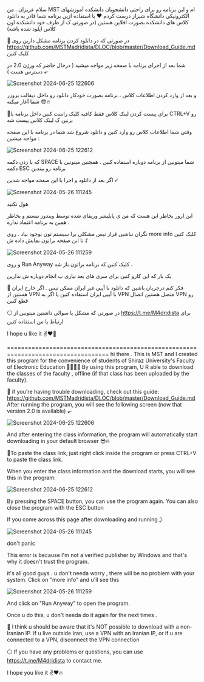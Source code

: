 سلام عزیزان . من MST ام و این برنامه رو برای راحتی دانشجویان دانشکده آموزشهای الکترونیکی دانشگاه شیراز درست کردم ❤️
با استفاده ازین برنامه شما قادر به دانلود کلاس های دانشکده بصورت افلاین هستین (در صورتی ک از طرف خود دانشکده اون کلاس اپلود شده باشه)

🔶 در صورتی که در دانلود کردن برنامه مشکل دارین روی https://github.com/MSTMadridista/DLOC/blob/master/Download_Guide.md کلیک کنین 

شما بعد از اجرای برنامه با صفحه زیر مواجه میشید (‌ درحال حاضر که ورژن 2.0 در دسترس هست ) ⬐


![Screenshot 2024-06-25 122606](https://github.com/MSTMadridista/DLOC/assets/149692666/2f692ee6-b7be-430a-a60e-2f36763f81f7)

و بعد از وارد کردن اطلاعات کلاس ، برنامه بصورت خودکار دانلود رو داخل دیفالت بروزر شما آغاز میکنه 😎🔥

🔶برای پیست کردن لینک کلاس فقط کافیه کلیک راست کنین داخل برنامه یا CTRL+V رو بزنین ک لینک کلاس پیست شه

وقتی شما اطلاعات کلاس رو وارد کنین و دانلود شروع شد شما در برنامه با این صفحه مواجه میشین :

![Screenshot 2024-06-25 122612](https://github.com/MSTMadridista/DLOC/assets/149692666/0f7ab36c-743c-4ee3-aef9-0f411cd08a51)

 که با زدن دکمه SPACE شما میتونین از برنامه دوباره استفاده کنین . همچنین میتونین با دکمه  ESC برنامه رو ببندین


اگر بعد از دانلود و اجرا با این صفحه مواجه شدین ⭩

  ![Screenshot 2024-05-26 111245](https://github.com/MSTMadridista/DLOC/assets/149692666/83861358-d2c4-4a39-8bb7-afd31a68f7fb)

هول نکنید 

این ارور بخاطر این هست که من ی پابلیشر وریفای شده توسط ویندوز نیستم و بخاطر همین به برنامه اعتماد نداره . 

نگران نباشین قرار نیس مشکلی برا سیستم تون بوجود بیاد . روی more info کلیک کنین تا این صفحه براتون نمایش داده ش ⮦

![Screenshot 2024-05-26 111259](https://github.com/MSTMadridista/DLOC/assets/149692666/c2c23ed2-10e3-4d8d-a272-4049daecb4e6)

و روی Run Anyway کلیک کنین که برنامه براتون باز شه .

یک بار که این کارو کنین برای سری های بعد نیازی ب انجام دوباره ش ندارین

🔴 فکر کنم درجریان باشین که دانلود با آیپی غیر ایران ممکن نیس . اگر خارج ایران هستین از VPN با آیپی ایران استفاده کنین یا اگر به VPN متصل هستین اتصال VPN رو قطع کنین 

⚪ در صورتی که مشکل یا سوالی داشتین میتونین از https://t.me/M4dridista برای ارتباط با من استفاده کنین 


I hope u like it ✌️❤️‍🔥






===================================================================================
hi there . This is MST and I created this program for the convenience of students of Shiraz University's Faculty of Electronic Education 🤜🏻🤛🏻
By using this program, U R able to download the classes of the faculty , offline (if that class has been uploaded by the faculty).

🔶 if you're having trouble downloading, check out this guide: https://github.com/MSTMadridista/DLOC/blob/master/Download_Guide.md
After running the program, you will see the following screen (now that version 2.0 is available) ⬐

![Screenshot 2024-06-25 122606](https://github.com/MSTMadridista/DLOC/assets/149692666/2f692ee6-b7be-430a-a60e-2f36763f81f7)

And after entering the class information, the program will automatically start downloading in your default browser 😎🔥

🔶To paste the class link, just right click inside the program or press CTRL+V to paste the class link.

When you enter the class information and the download starts, you will see this in the program:

![Screenshot 2024-06-25 122612](https://github.com/MSTMadridista/DLOC/assets/149692666/0f7ab36c-743c-4ee3-aef9-0f411cd08a51)

 By pressing the SPACE button, you can use the program again. You can also close the program with the ESC button

If you come across this page after downloading and running ⤸

   ![Screenshot 2024-05-26 111245](https://github.com/MSTMadridista/DLOC/assets/149692666/83861358-d2c4-4a39-8bb7-afd31a68f7fb)

don't panic 

This error is because I'm not a verified publisher by Windows and that's why it doesn't trust the program. 

it's all good guys . u don't needa worry , there will be no problem with your system. Click on "more info" and u'll see this 

![Screenshot 2024-05-26 111259](https://github.com/MSTMadridista/DLOC/assets/149692666/c2c23ed2-10e3-4d8d-a272-4049daecb4e6)

And click on "Run Anyway" to open the program.

Once u do this, u don't needa do it again for the next times .

🔴 I think u should be aware that it's NOT possible to download with a non-Iranian IP. If u live outside Iran, use a VPN with an Iranian IP, or if u are connected to a VPN, disconnect the VPN connection 


⚪ If you have any problems or questions, you can use https://t.me/M4dridista to contact me. 


I hope you like it ✌️❤️🔥
